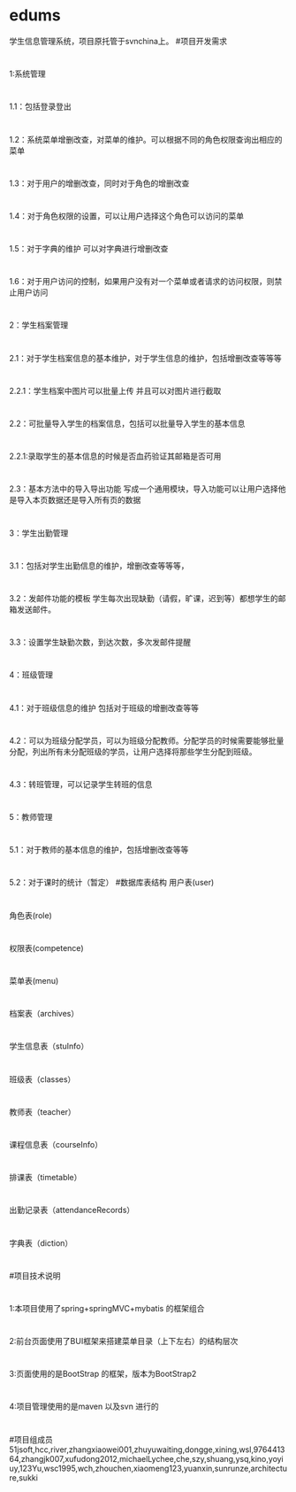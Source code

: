 # edums
学生信息管理系统，项目原托管于svnchina上。
#项目开发需求
#
1:系统管理
#
1.1：包括登录登出
#
1.2：系统菜单增删改查，对菜单的维护。可以根据不同的角色权限查询出相应的菜单
#
1.3：对于用户的增删改查，同时对于角色的增删改查
#
1.4：对于角色权限的设置，可以让用户选择这个角色可以访问的菜单
#
1.5：对于字典的维护 可以对字典进行增删改查
#
1.6：对于用户访问的控制，如果用户没有对一个菜单或者请求的访问权限，则禁止用户访问
#
2：学生档案管理
#
2.1：对于学生档案信息的基本维护，对于学生信息的维护，包括增删改查等等等
#
2.2.1：学生档案中图片可以批量上传 并且可以对图片进行截取
#
2.2：可批量导入学生的档案信息，包括可以批量导入学生的基本信息
#
2.2.1:录取学生的基本信息的时候是否血药验证其邮箱是否可用
#
2.3：基本方法中的导入导出功能 写成一个通用模块，导入功能可以让用户选择他是导入本页数据还是导入所有页的数据
#
3：学生出勤管理
#
3.1：包括对学生出勤信息的维护，增删改查等等等，
#
3.2：发邮件功能的模板 学生每次出现缺勤（请假，旷课，迟到等）都想学生的邮箱发送邮件。
#
3.3：设置学生缺勤次数，到达次数，多次发邮件提醒
#
4：班级管理
#
4.1：对于班级信息的维护 包括对于班级的增删改查等等
#
4.2：可以为班级分配学员，可以为班级分配教师。分配学员的时候需要能够批量分配，列出所有未分配班级的学员，让用户选择将那些学生分配到班级。
#
4.3：转班管理，可以记录学生转班的信息
#
5：教师管理
#
5.1：对于教师的基本信息的维护，包括增删改查等等
#
5.2：对于课时的统计（暂定）
#数据库表结构
用户表(user)
#	
角色表(role)
#	
权限表(competence)
#
菜单表(menu)	
#
档案表（archives）	
#
学生信息表（stuInfo）	
#
班级表（classes）	
#
教师表（teacher）	
#
课程信息表（courseInfo）	
#
排课表（timetable）	
#
出勤记录表（attendanceRecords）	
#
字典表（diction）	
#
#项目技术说明
#
1:本项目使用了spring+springMVC+mybatis 的框架组合 
#
2:前台页面使用了BUI框架来搭建菜单目录（上下左右）的结构层次
#
3:页面使用的是BootStrap 的框架，版本为BootStrap2
#
4:项目管理使用的是maven 以及svn 进行的

#
#项目组成员
51jsoft,hcc,river,zhangxiaowei001,zhuyuwaiting,dongge,xining,wsl,976441364,zhangjk007,xufudong2012,michaelLychee,che,szy,shuang,ysq,kino,yoyiuy,123Yu,wsc1995,wch,zhouchen,xiaomeng123,yuanxin,sunrunze,architecture,sukki

